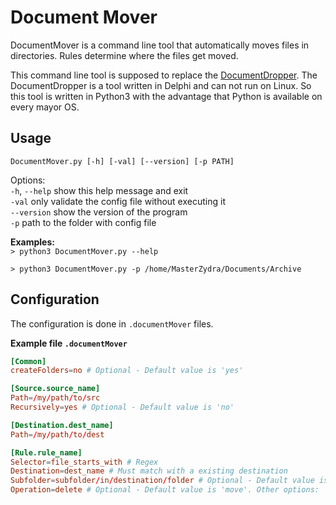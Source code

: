 # Document Mover
DocumentMover is a command line tool that automatically moves files in directories. Rules determine where the files get moved.

This command line tool is supposed to replace the [DocumentDropper](https://github.com/MasterZydra/DocumentDropper). The DocumentDropper is a tool written in Delphi and can not run on Linux. So this tool is written in Python3 with the advantage that Python is available on every mayor OS.

## Usage
`DocumentMover.py [-h] [-val] [--version] [-p PATH]`

Options:  
`-h`, `--help` show this help message and exit  
`-val` only validate the config file without executing it  
`--version` show the version of the program  
`-p` path to the folder with config file

**Examples:**  
`> python3 DocumentMover.py --help`

`> python3 DocumentMover.py -p /home/MasterZydra/Documents/Archive`

## Configuration
The configuration is done in `.documentMover` files.

**Example file `.documentMover`**
```TOML
[Common]
createFolders=no # Optional - Default value is 'yes'

[Source.source_name]
Path=/my/path/to/src
Recursively=yes # Optional - Default value is 'no'

[Destination.dest_name]
Path=/my/path/to/dest

[Rule.rule_name]
Selector=file_starts_with # Regex
Destination=dest_name # Must match with a existing destination
Subfolder=subfolder/in/destination/folder # Optional - Default value is ''
Operation=delete # Optional - Default value is 'move'. Other options: 'copy', 'delete'
```